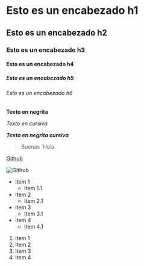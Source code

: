 # Esto es un encabezado h1
## Esto es un encabezado h2
### Esto es un encabezado h3
#### Esto es un encabezado h4
##### Esto es un encabezado h5
###### Esto es un encabezado h6

**Texto en negrita**

*Texto en cursiva*

**_Texto en negrita cursiva_**

> Buenas
`Hola

[Github](www.github.com)

![Github](https://www.lisdatasolutions.com/wp-content/uploads/2022/04/Que-es-y-para-que-sirve-GitHub.jpg)

* Item 1
    * Item 1.1
* Item 2
    * Item 2.1
* Item 3
     * Item 3.1
* Item 4
     * Item 4.1

1. Item 1
3. Item 2
4. Item 3
5. Item 4

